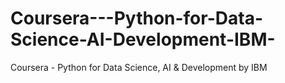 # Coursera---Python-for-Data-Science-AI-Development-IBM-
Coursera - Python for Data Science, AI &amp; Development by IBM
